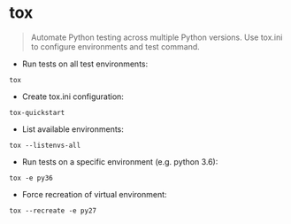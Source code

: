 # tox

> Automate Python testing across multiple Python versions.
> Use tox.ini to configure environments and test command.

- Run tests on all test environments:

`tox`

- Create tox.ini configuration:

`tox-quickstart`

- List available environments:

`tox --listenvs-all`

- Run tests on a specific environment (e.g. python 3.6):

`tox -e py36`

- Force recreation of virtual environment:

`tox --recreate -e py27`
